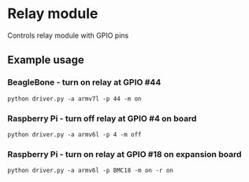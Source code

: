 
# Relay module

Controls relay module with GPIO pins

## Example usage

### BeagleBone - turn on relay at GPIO #44


    python driver.py -a armv7l -p 44 -m on


### Raspberry Pi - turn off relay at GPIO #4 on board


    python driver.py -a armv6l -p 4 -m off


### Raspberry Pi - turn on relay at GPIO #18 on expansion board


    python driver.py -a armv6l -p BMC18 -m on -r on


